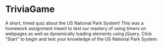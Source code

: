# TriviaGame
A short, timed quiz about the US National Park System! This was a homework assignment meant to test our mastery of using timers on webpages as well as dynamically loading elements using jQuery. Click "Start" to begin and test your knowledge of the US National Park System.

